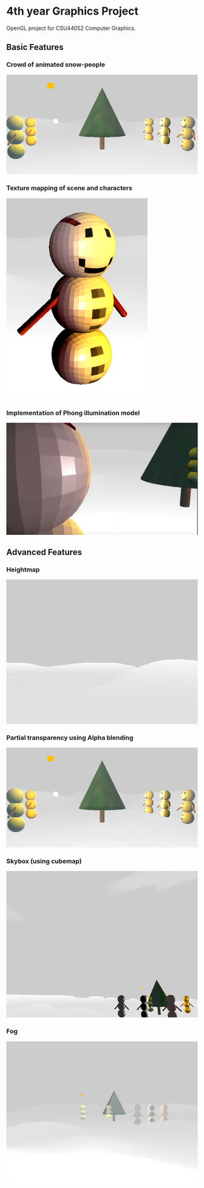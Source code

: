 # 4th year Graphics Project

OpenGL project for CSU44052 Computer Graphics.

## Basic Features

### Crowd of animated snow-people

![A crowd of snow-people stand around a simplified Christmas tree. There are a white light and an orange light visible also.](screenshots/animated_crowd.png)

### Texture mapping of scene and characters

![A snow-person is visible made up of 3 stacked spheres. The top sphere has a face made from lumps of coal, while the lower 2 spheres have a line of buttons made from coal. 2 stick arms are attached to either side of the middle sphere.](screenshots/texture_mapping.png)

### Implementation of Phong illumination model

![A closeup of a pink snow-person is visible. The specular highlight is visible in the middle, as well as  a broader diffuse lighting from an unseen light source. Even the parts of the snow-person that are not directly in line of sight to the light source are lit up as there is ambient lighting too.](screenshots/phong_illumination_model.png)

## Advanced Features

### Heightmap

![A group of rolling greyish-white hills is visible in front of a grey sky.](screenshots/heightmap.png)

### Partial transparency using Alpha blending

![A snow-person is visible behind a partially transparent Christmas tree that is a solid cone.](screenshots/animated_crowd.png)

### Skybox (using cubemap)

![A group of snow-people are visible gathered around a Christmas tree in the bottom right of the image while above them is the grey sky with white clouds visible.](screenshots/skybox.png)

### Fog

![A crowd of snow-people stand around a simplified Christmas tree in the distance, their colours greyed by the fog. An orange light is visible beside them, which is not affected by the fog.](screenshots/fog.png)